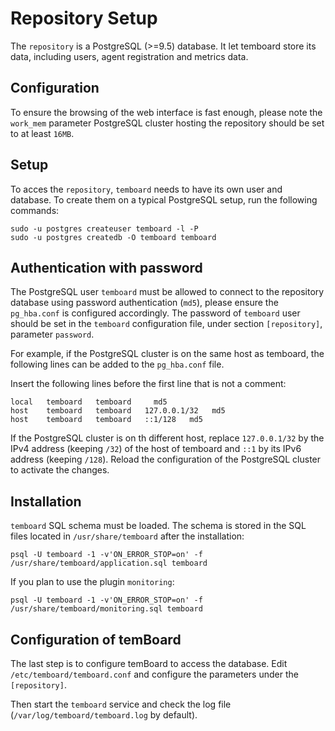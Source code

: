 # Repository Setup

The `repository` is a PostgreSQL (>=9.5) database. It let temboard store its data, including users, agent registration and metrics data.

## Configuration

To ensure the browsing of the web interface is fast enough, please note the `work_mem` parameter PostgreSQL cluster hosting the repository should be set to at least `16MB`.

## Setup

To acces the `repository`, `temboard` needs to have its own user and database. To create them on a typical PostgreSQL setup, run the following commands:

```
sudo -u postgres createuser temboard -l -P
sudo -u postgres createdb -O temboard temboard
```

## Authentication with password

The PostgreSQL user `temboard` must be allowed to connect to the repository database using password authentication (`md5`), please ensure the `pg_hba.conf` is configured accordingly. The password of `temboard` user should be set in the `temboard` configuration file, under section `[repository]`, parameter `password`.

For example, if the PostgreSQL cluster is on the same host as temboard, the following lines can be added to the `pg_hba.conf` file.

Insert the following lines before the first line that is not a comment:

```
local   temboard   temboard     md5
host    temboard   temboard   127.0.0.1/32   md5
host    temboard   temboard   ::1/128   md5
```

If the PostgreSQL cluster is on th different host, replace `127.0.0.1/32` by the IPv4 address (keeping `/32`) of the host of temboard and `::1` by its IPv6 address (keeping `/128`). Reload the configuration of the PostgreSQL cluster to activate the changes.

## Installation

`temboard` SQL schema must be loaded. The schema is stored in the SQL files located in `/usr/share/temboard` after the installation:
```
psql -U temboard -1 -v'ON_ERROR_STOP=on' -f /usr/share/temboard/application.sql temboard
```

If you plan to use the plugin `monitoring`:
```
psql -U temboard -1 -v'ON_ERROR_STOP=on' -f /usr/share/temboard/monitoring.sql temboard
```

## Configuration of temBoard

The last step is to configure temBoard to access the database. Edit `/etc/temboard/temboard.conf` and configure the parameters under the `[repository]`.

Then start the `temboard` service and check the log file (`/var/log/temboard/temboard.log` by default).

